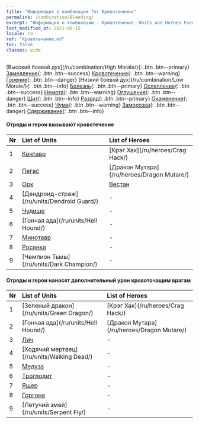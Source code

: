 ```yaml
---
title: "Информация о комбинации for Кровотечение"
permalink: /combination/Bleeding/
excerpt: "Информация о комбинации - Кровотечение. Units and Heroes Formation."
last_modified_at: 2021-06-15
locale: ru
ref: "Кровотечение.md"
toc: false
classes: wide
---
```


  [Высокий боевой дух](/ru/combination/High Morale/){: .btn .btn--primary} [Замедление](/ru/combination/Slow/){: .btn .btn--success} [Кровотечение](/ru/combination/Bleeding/){: .btn .btn--warning} [Горение](/ru/combination/Burning/){: .btn .btn--danger} [Низкий боевой дух](/ru/combination/Low Morale/){: .btn .btn--info} [Болезнь](/ru/combination/Disease/){: .btn .btn--primary} [Ослепление](/ru/combination/Blind/){: .btn .btn--success} [Немота](/ru/combination/Silence/){: .btn .btn--warning} [Оглушение](/ru/combination/Stun/){: .btn .btn--danger} [Щит](/ru/combination/Shield/){: .btn .btn--info} [Разряд](/ru/combination/Static/){: .btn .btn--primary} [Окаменение](/ru/combination/Petrify/){: .btn .btn--success} [Чума](/ru/combination/Plague/){: .btn .btn--warning} [Заморозка](/ru/combination/Freeze/){: .btn .btn--danger} [Сдерживание](/ru/combination/Deterrence/){: .btn .btn--info} 


#### Отряды и герои вызывают кровотечение

  | Nr |  List of Units  | List of Heroes | 
  |:---|:----------------|:---------------| 
  | 1 | [Кентавр](/ru/units/Centaur/) | [Крэг Хак](/ru/heroes/Crag Hack/) |
  | 2 | [Пегас](/ru/units/Pegasus/) | [Дракон Мутара](/ru/heroes/Dragon Mutare/) |
  | 3 | [Орк](/ru/units/Orc/) | [Вестан](/ru/heroes/Wystan/) |
  | 4 | [Дендроид-страж](/ru/units/Dendroid Guard/) | - |
  | 5 | [Чудище](/ru/units/Behemoth/) | - |
  | 6 | [Гончая ада](/ru/units/Hell Hound/) | - |
  | 7 | [Минотавр](/ru/units/Minotaur/) | - |
  | 8 | [Росянка](/ru/units/Waspwort/) | - |
  | 9 | [Чемпион Тьмы](/ru/units/Dark Champion/) | - |


#### Отряды и герои наносят дополнительный урон кровоточащим врагам

  | Nr |  List of Units  | List of Heroes | 
  |:---|:----------------|:---------------| 
  | 1 | [Зеленый дракон](/ru/units/Green Dragon/) | [Крэг Хак](/ru/heroes/Crag Hack/) |
  | 2 | [Гончая ада](/ru/units/Hell Hound/) | [Дракон Мутара](/ru/heroes/Dragon Mutare/) |
  | 3 | [Лич](/ru/units/Lich/) | - |
  | 4 | [Ходячий мертвец](/ru/units/Walking Dead/) | - |
  | 5 | [Медуза](/ru/units/Medusa/) | - |
  | 6 | [Троглодит](/ru/units/Troglodyte/) | - |
  | 7 | [Ящер](/ru/units/Lizardman/) | - |
  | 8 | [Горгона](/ru/units/Gorgon/) | - |
  | 9 | [Летучий змей](/ru/units/Serpent Fly/) | - |
